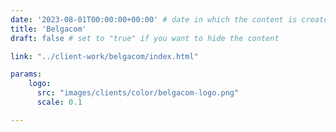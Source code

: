 ```yaml
---
date: '2023-08-01T00:00:00+00:00' # date in which the content is created - defaults to "today"
title: 'Belgacom'
draft: false # set to "true" if you want to hide the content 

link: "../client-work/belgacom/index.html" 

params:
    logo:
      src: "images/clients/color/belgacom-logo.png"
      scale: 0.1

---
```

